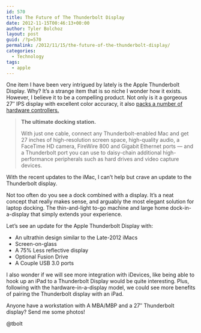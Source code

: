 ```yaml
---
id: 570
title: The Future of The Thunderbolt Display
date: 2012-11-15T00:46:13+00:00
author: Tyler Bolchoz
layout: post
guid: /?p=570
permalink: /2012/11/15/the-future-of-the-thunderbolt-display/
categories:
  - Technology
tags:
  - apple
---
```

One item I have been very intrigued by lately is the Apple Thunderbolt Display. Why? It&#8217;s a strange item that is so niche I wonder how it exists. However, I believe it to be a compelling product. Not only is it a gorgeous 27&#8243; IPS display with excellent color accuracy, it also [packs a number of hardware controllers.](http://arstechnica.com/apple/2011/09/thunderbolt-display-packs-almost-enough-hardware-to-be-an-imac/)

> **The ultimate docking station.**
>
> With just one cable, connect any Thunderbolt-enabled Mac and get 27 inches of high-resolution screen space, high-quality audio, a FaceTime HD camera, FireWire 800 and Gigabit Ethernet ports — and a Thunderbolt port you can use to daisy-chain additional high-performance peripherals such as hard drives and video capture devices.

With the recent updates to the iMac, I can&#8217;t help but crave an update to the Thunderbolt display.

Not too often do you see a dock combined with a display. It&#8217;s a neat concept that really makes sense, and arguably the most elegant solution for laptop docking. The thin-and-light to-go machine and large home dock-in-a-display that simply extends your experience.

Let&#8217;s see an update for the Apple Thunderbolt Display with:

  * An ultrathin design similar to the Late-2012 iMacs
  * Screen-on-glass
  * A 75% Less reflective display
  * Optional Fusion Drive
  * A Couple USB 3.0 ports

I also wonder if we will see more integration with iDevices, like being able to hook up an iPad to a Thunderbolt Display would be quite interesting. Plus, following with the hardware-in-a-display model, we could see more benefits of pairing the Thunderbolt display with an iPad.

Anyone have a workstation with A MBA/MBP and a 27&#8243; Thunderbolt display? Send me some photos!

@tbolt
